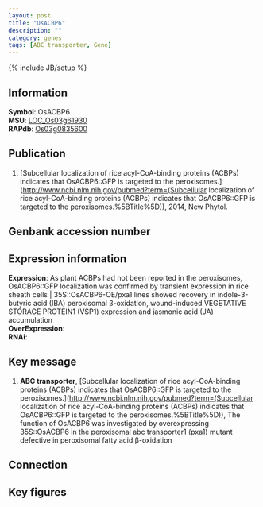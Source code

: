 ```yaml
---
layout: post
title: "OsACBP6"
description: ""
category: genes
tags: [ABC transporter, Gene]
---
```

{% include JB/setup %}

## Information
__Symbol__: OsACBP6  
__MSU__: [LOC_Os03g61930](http://rice.plantbiology.msu.edu/cgi-bin/ORF_infopage.cgi?orf=LOC_Os03g61930)  
__RAPdb__: [Os03g0835600](http://rapdb.dna.affrc.go.jp/viewer/gbrowse_details/irgsp1?name=Os03g0835600)  

## Publication
1. [Subcellular localization of rice acyl-CoA-binding proteins (ACBPs) indicates that OsACBP6::GFP is targeted to the peroxisomes.](http://www.ncbi.nlm.nih.gov/pubmed?term=(Subcellular localization of rice acyl-CoA-binding proteins (ACBPs) indicates that OsACBP6::GFP is targeted to the peroxisomes.%5BTitle%5D)), 2014, New Phytol.

## Genbank accession number

## Expression information
__Expression__: As plant ACBPs had not been reported in the peroxisomes, OsACBP6::GFP localization was confirmed by transient expression in rice sheath cells |  35S::OsACBP6-OE/pxa1 lines showed recovery in indole-3-butyric acid (IBA) peroxisomal β-oxidation, wound-induced VEGETATIVE STORAGE PROTEIN1 (VSP1) expression and jasmonic acid (JA) accumulation  
__OverExpression__:  
__RNAi__:  

## Key message
1. __ABC transporter__, [Subcellular localization of rice acyl-CoA-binding proteins (ACBPs) indicates that OsACBP6::GFP is targeted to the peroxisomes.](http://www.ncbi.nlm.nih.gov/pubmed?term=(Subcellular localization of rice acyl-CoA-binding proteins (ACBPs) indicates that OsACBP6::GFP is targeted to the peroxisomes.%5BTitle%5D)),  The function of OsACBP6 was investigated by overexpressing 35S::OsACBP6 in the peroxisomal abc transporter1 (pxa1) mutant defective in peroxisomal fatty acid β-oxidation

## Connection

## Key figures


